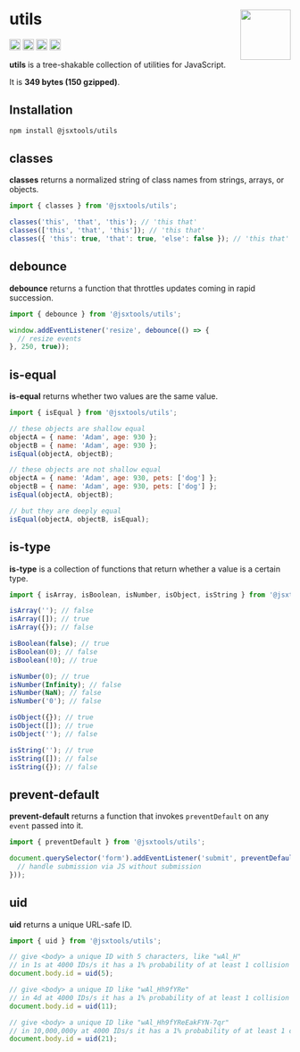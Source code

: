 # utils [<img src="https://avatars.githubusercontent.com/u/52989093" alt="" width="90" height="90" align="right">][monorepo]

[<img alt="npm version" src="https://img.shields.io/npm/v/@jsxtools/utils.svg" height="20">](https://www.npmjs.com/package/@jsxtools/utils)
[<img alt="build status" src="https://img.shields.io/travis/jsxtools/monorepo/master.svg" height="20">](https://travis-ci.org/jsxtools/monorepo/utils)
[<img alt="issue tracker" src="https://img.shields.io/github/issues/jsxtools/monorepo/utils.svg" height="20">](https://github.com/jsxtools/monorepo/issues?q=is:issue+is:open+label:utils)
[<img alt="pull requests" src="https://img.shields.io/github/issues-pr/jsxtools/monorepo/utils.svg" height="20">](https://github.com/jsxtools/monorepo/pulls?q=is:pr+is:open+label:utils)

**utils** is a tree-shakable collection of utilities for JavaScript.

It is <strong size>349 bytes (150 gzipped)</strong>.

## Installation

```sh
npm install @jsxtools/utils
```

## classes

**classes** returns a normalized string of class names from strings, arrays, or objects.

```js
import { classes } from '@jsxtools/utils';

classes('this', 'that', 'this'); // 'this that'
classes(['this', 'that', 'this']); // 'this that'
classes({ 'this': true, 'that': true, 'else': false }); // 'this that'
```

## debounce

**debounce** returns a function that throttles updates coming in rapid succession.

```js
import { debounce } from '@jsxtools/utils';

window.addEventListener('resize', debounce(() => {
  // resize events
}, 250, true));
```

## is-equal

**is-equal** returns whether two values are the same value.

```js
import { isEqual } from '@jsxtools/utils';

// these objects are shallow equal
objectA = { name: 'Adam', age: 930 };
objectB = { name: 'Adam', age: 930 };
isEqual(objectA, objectB);

// these objects are not shallow equal
objectA = { name: 'Adam', age: 930, pets: ['dog'] };
objectB = { name: 'Adam', age: 930, pets: ['dog'] };
isEqual(objectA, objectB);

// but they are deeply equal
isEqual(objectA, objectB, isEqual);
```

## is-type

**is-type** is a collection of functions that return whether a value is a certain type.

```js
import { isArray, isBoolean, isNumber, isObject, isString } from '@jsxtools/utils';

isArray(''); // false
isArray([]); // true
isArray({}); // false

isBoolean(false); // true
isBoolean(0); // false
isBoolean(!0); // true

isNumber(0); // true
isNumber(Infinity); // false
isNumber(NaN); // false
isNumber('0'); // false

isObject({}); // true
isObject([]); // true
isObject(''); // false

isString(''); // true
isString([]); // false
isString({}); // false
```

## prevent-default

**prevent-default** returns a function that invokes `preventDefault` on any `event` passed into it.

```js
import { preventDefault } from '@jsxtools/utils';

document.querySelector('form').addEventListener('submit', preventDefault(() => {
  // handle submission via JS without submission
}));
```

## uid

**uid** returns a unique URL-safe ID.

```js
import { uid } from '@jsxtools/utils';

// give <body> a unique ID with 5 characters, like "wAl_H"
// in 1s at 4000 IDs/s it has a 1% probability of at least 1 collision
document.body.id = uid(5);

// give <body> a unique ID like "wAl_Hh9fYRe"
// in 4d at 4000 IDs/s it has a 1% probability of at least 1 collision
document.body.id = uid(11);

// give <body> a unique ID like "wAl_Hh9fYReEakFYN-7qr"
// in 10,000,000y at 4000 IDs/s it has a 1% probability of at least 1 collision
document.body.id = uid(21);
```

[monorepo]: https://github.com/jsxtools/monorepo
